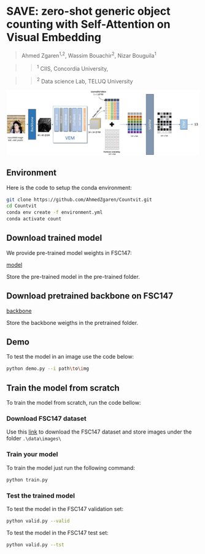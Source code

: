 # SAVE: zero-shot generic object counting with Self-Attention on Visual Embedding
>Ahmed Zgaren<sup>1,2</sup>, Wassim Bouachir<sup>2</sup>, Nizar Bouguila<sup>1</sup>

>><sup>1</sup> CIIS, Concordia University,

>><sup>2</sup> Data science Lab, TELUQ University

![img](overview.jpg)
## Environment 
Here is the code to setup the conda environment:
```bash
git clone https://github.com/AhmedZgaren/Countvit.git
cd Countvit
conda env create -f environment.yml
conda activate count
```
## Download trained model
We provide pre-trained model weights in FSC147:

[model](https://drive.google.com/file/d/1wvARqtm7dA28f5Hs5zlETF5OlkeT4osY/view?usp=drive_link)

Store the pre-trained model in the pre-trained folder. 
## Download pretrained backbone on FSC147
[backbone](https://drive.google.com/file/d/1xnouES1ZJ0qJoubpWjNCHmbNtc6Jn2lu/view?usp=sharing)

Store the backbone weigths in the pretrained folder.
## Demo
To test the model in an image use the code below:
```bash
python demo.py --i path\to\img
```
## Train the model from scratch

To train the model from scratch, run the code bellow:
### Download FSC147 dataset
Use this [link](https://drive.google.com/file/d/1ymDYrGs9DSRicfZbSCDiOu0ikGDh5k6S/view?usp=sharing) to download the FSC147 dataset and store images under the folder `.\data\images\`  
<!-- ### Generate the synthetic data
run the script `augment_mix.py` to generate synthetic data from FSC147 images
```bash
python augment_mix.py
```
Use this [link](https://drive.google.com/file/d/1JAt5w5GrXn2V_rndw0RVHszttHUHofBP/view?usp=sharing) to download the bboxes annotations and store it under `.\data\labels` -->
### Train your model
To train the model just run the following command:
```bash
python train.py
```
### Test the trained model

To test the model in the FSC147 validation set:
```bash
python valid.py --valid
```

To test the model in the FSC147 test set:
```bash
python valid.py --tst
```
